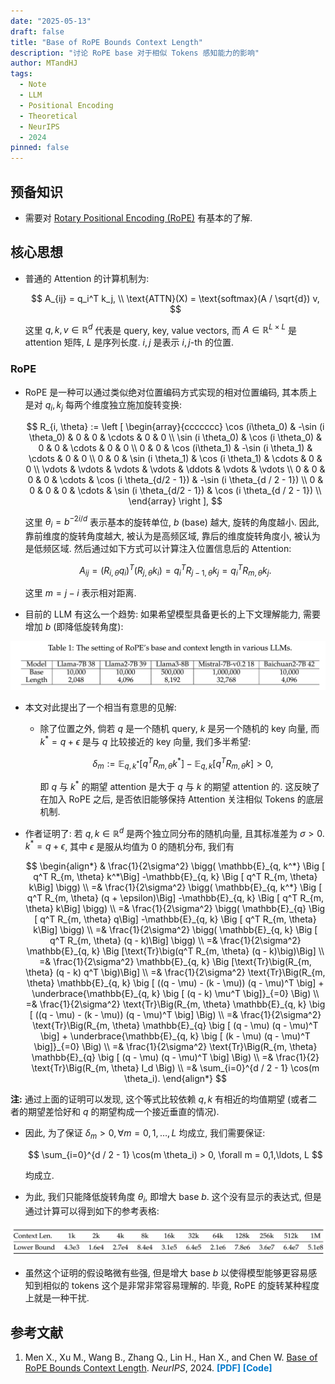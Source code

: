 ```yaml
---
date: "2025-05-13"
draft: false
title: "Base of RoPE Bounds Context Length"
description: "讨论 RoPE base 对于相似 Tokens 感知能力的影响"
author: MTandHJ
tags:
  - Note
  - LLM
  - Positional Encoding
  - Theoretical
  - NeurIPS
  - 2024
pinned: false
---
```



## 预备知识

- 需要对 [Rotary Positional Encoding (RoPE)](https://spaces.ac.cn/archives/8265) 有基本的了解.

## 核心思想

- 普通的 Attention 的计算机制为:

    $$
        A_{ij} = q_i^T k_j, \\
        \text{ATTN}(X) = \text{softmax}(A / \sqrt{d}) v,
    $$

    这里 $q, k, v \in \mathbb{R}^d$ 代表是 query, key, value vectors, 而 $A \in \mathbb{R}^{L \times L}$ 是 attention 矩阵, $L$ 是序列长度. $i, j$ 是表示 $i,j$-th 的位置.

### RoPE

- RoPE 是一种可以通过类似绝对位置编码方式实现的相对位置编码, 其本质上是对 $q_i, k_j$ 每两个维度独立施加旋转变换:

    $$
        R_{i, \theta} := \left [
        \begin{array}{ccccccc}
        \cos (i\theta_0) & -\sin (i \theta_0) & 0 & 0 & \cdots & 0 & 0 \\
        \sin (i \theta_0) & \cos (i \theta_0) & 0 & 0 & \cdots & 0 & 0 \\
        0 & 0 & \cos (i\theta_1) & -\sin (i \theta_1) & \cdots & 0 & 0 \\
        0 & 0 & \sin (i \theta_1) & \cos (i \theta_1) & \cdots & 0 & 0 \\
        \vdots & \vdots & \vdots & \vdots & \ddots & \vdots & \vdots \\
        0 & 0 &  0 & 0 & \cdots & \cos (i \theta_{d/2 - 1}) & -\sin (i \theta_{d / 2 - 1}) \\
        0 & 0 &  0 & 0 & \cdots & \sin (i \theta_{d/2 - 1}) & \cos (i \theta_{d / 2 - 1})  \\
        \end{array}
        \right ],
    $$

    这里 $\theta_i = b^{-2i / d}$ 表示基本的旋转单位, $b$ (base) 越大, 旋转的角度越小. 因此, 靠前维度的旋转角度越大, 被认为是高频区域, 靠后的维度旋转角度小, 被认为是低频区域. 然后通过如下方式可以计算注入位置信息后的 Attention:

    $$
    A_{ij} = (R_{i, \theta} q_i)^T (R_{j, \theta} k_i) = q_i^T R_{j-1, \theta} k_j = q_i^T R_{m, \theta} k_j.
    $$

    这里 $m = j - i$ 表示相对距离.

- 目前的 LLM 有这么一个趋势: 如果希望模型具备更长的上下文理解能力, 需要增加 $b$ (即降低旋转角度):

![20250513174554](https://raw.githubusercontent.com/MTandHJ/blog_source/master/images/20250513174554.png)

- 本文对此提出了一个相当有意思的见解:
    - 除了位置之外, 倘若 $q$ 是一个随机 query, $k$ 是另一个随机的 key 向量, 而 $k^* = q + \epsilon$ 是与 $q$ 比较接近的 key 向量, 我们多半希望:

        $$
        \delta_m := \mathbb{E}_{q, k^*} [q^T R_{m, \theta} k^*]
        -\mathbb{E}_{q, k} [q^T R_{m, \theta} k] > 0,
        $$

        即 $q$ 与 $k^*$ 的期望 attention 是大于 $q$ 与 $k$ 的期望 attention 的. 这反映了在加入 RoPE 之后, 是否依旧能够保持 Attention 关注相似 Tokens 的底层机制.

- 作者证明了: 若 $q, k \in \mathbb{R}^d$ 是两个独立同分布的随机向量, 且其标准差为 $\sigma > 0$. $k^* = q + \epsilon$, 其中 $\epsilon$ 是服从均值为 0 的随机分布, 我们有

    $$
    \begin{align*}
    & \frac{1}{2\sigma^2} \bigg(
        \mathbb{E}_{q, k^*} \Big [ q^T R_{m, \theta} k^*\Big]
        -\mathbb{E}_{q, k} \Big [ q^T R_{m, \theta} k\Big]
    \bigg) \\
    =& \frac{1}{2\sigma^2} \bigg(
        \mathbb{E}_{q, k^*} \Big [ q^T R_{m, \theta} (q + \epsilon)\Big]
        -\mathbb{E}_{q, k} \Big [ q^T R_{m, \theta} k\Big]
    \bigg) \\
    =& \frac{1}{2\sigma^2} \bigg(
        \mathbb{E}_{q} \Big [ q^T R_{m, \theta} q\Big]
        -\mathbb{E}_{q, k} \Big [ q^T R_{m, \theta} k\Big]
    \bigg) \\
    =& \frac{1}{2\sigma^2} \bigg(
        \mathbb{E}_{q, k} \Big [ q^T R_{m, \theta} (q - k)\Big]
    \bigg) \\
    =& \frac{1}{2\sigma^2} 
        \mathbb{E}_{q, k} \Big [\text{Tr}\big(q^T R_{m, \theta} (q - k)\big)\Big]
    \\
    =& \frac{1}{2\sigma^2} 
        \mathbb{E}_{q, k} \Big [\text{Tr}\big(R_{m, \theta} (q - k) q^T \big)\Big]
    \\
    =& \frac{1}{2\sigma^2} 
        \text{Tr}\Big(R_{m, \theta} \mathbb{E}_{q, k} \big [ ((q - \mu) - (k - \mu)) (q - \mu)^T \big] 
        + \underbrace{\mathbb{E}_{q, k} \big [ (q - k) \mu^T \big]}_{=0}
        \Big) \\
    =& \frac{1}{2\sigma^2} 
        \text{Tr}\Big(R_{m, \theta} \mathbb{E}_{q, k} \big [ ((q - \mu) - (k - \mu)) (q - \mu)^T \big] 
        \Big) \\
    =& \frac{1}{2\sigma^2} 
        \text{Tr}\Big(R_{m, \theta} 
        \mathbb{E}_{q} \big [ (q - \mu)  (q - \mu)^T \big] 
        + \underbrace{\mathbb{E}_{q, k} \big [ (k - \mu)  (q - \mu)^T \big]}_{=0} 
        \Big) \\
    =& \frac{1}{2\sigma^2} 
        \text{Tr}\Big(R_{m, \theta} 
        \mathbb{E}_{q} \big [ (q - \mu)  (q - \mu)^T \big] 
        \Big) \\
    =& \frac{1}{2} 
        \text{Tr}\Big(R_{m, \theta} 
        I_d
        \Big) \\
    =& \sum_{i=0}^{d / 2 - 1} \cos(m \theta_i).
    \end{align*}
    $$

**注:** 通过上面的证明可以发现, 这个等式比较依赖 $q, k$ 有相近的均值期望 (或者二者的期望差恰好和 $q$ 的期望构成一个接近垂直的情况).

- 因此, 为了保证 $\delta_m > 0, \forall m=0, 1, \ldots, L$ 均成立, 我们需要保证:

    $$
    \sum_{i=0}^{d / 2 - 1} \cos(m \theta_i) > 0, \forall m = 0,1,\ldots, L
    $$

    均成立.

- 为此, 我们只能降低旋转角度 $\theta_i$, 即增大 base $b$. 这个没有显示的表达式, 但是通过计算可以得到如下的参考表格:

![20250513205428](https://raw.githubusercontent.com/MTandHJ/blog_source/master/images/20250513205428.png)


- 虽然这个证明的假设略微有些强, 但是增大 base $b$ 以使得模型能够更容易感知到相似的 tokens 这个是非常非常容易理解的. 毕竟, RoPE 的旋转某种程度上就是一种干扰.


## 参考文献

<ol class="reference">
  <li>
    Men X., Xu M., Wang B.,
    Zhang Q., Lin H., Han X., and Chen W.
    <u>Base of RoPE Bounds Context Length</u>.
    <i>NeurIPS</i>, 2024.
    <a href="http://arxiv.org/abs/2405.14591" style="color: #007acc; font-weight: bold; text-decoration: none;">[PDF]</a>
    <a href="" style="color: #007acc; font-weight: bold; text-decoration: none;">[Code]</a>
  </li>

  <!-- 添加更多文献条目 -->
</ol>